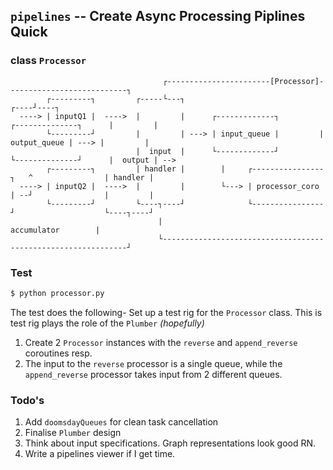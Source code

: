 ## `pipelines` -- Create Async Processing Piplines Quick



### class `Processor`
```
                                  ┌-----------------------[Processor]---------------------------┐        
        ┌---------┐         ┌-----└---┐                                                    ┌----┘----┐    
  ----> | inputQ1 |  ---->  |         |      ┌-------------┐         ┌--------------┐      |         |    
        └---------┘         |         | ---> | input_queue |         | output_queue | ---> |         |    
                            |  input  |      └-------------┘         └--------------┘      |  output | -->
        ┌---------┐         | handler |        |     ┌----------------┐   ^                | handler |    
  ----> | inputQ2 |  ---->  |         |        └---> | processor_coro | --┘                |         |    
        └---------┘         └----┐----┘              └----------------┘                    └----┐----┘    
                                 |                                           accumulator        |         
                                 └--------------------------------------------------------------┘         

```


### Test
```python
$ python processor.py
```
The test does the following-
Set up a test rig for the `Processor` class. This is test rig plays the role of the `Plumber` *(hopefully)*
1. Create 2 `Processor` instances with the `reverse` and `append_reverse` coroutines resp.
2. The input to the `reverse` processor is a single queue, while the `append_reverse` processor takes input from 2 different queues.

### Todo's
1. Add `doomsdayQueues` for clean task cancellation
2. Finalise `Plumber` design
3. Think about input specifications. Graph representations look good RN.
4. Write a pipelines viewer if I get time.
